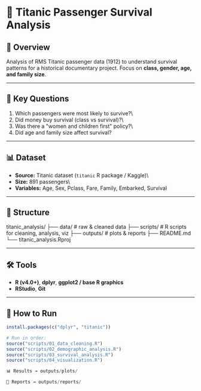 # 🚢 Titanic Passenger Survival Analysis

## 📌 Overview

Analysis of RMS Titanic passenger data (1912) to understand survival patterns for a historical documentary project. Focus on **class, gender, age, and family size**.

------------------------------------------------------------------------

## 🎯 Key Questions

1.  Which passengers were most likely to survive?\
2.  Did money buy survival (class vs survival)?\
3.  Was there a "women and children first" policy?\
4.  Did age and family size affect survival?

------------------------------------------------------------------------

## 📊 Dataset

-   **Source:** Titanic dataset (`titanic` R package / Kaggle)\
-   **Size:** 891 passengers\
-   **Variables:** Age, Sex, Pclass, Fare, Family, Embarked, Survival

------------------------------------------------------------------------

## 📂 Structure
titanic_analysis/
├── data/ # raw & cleaned data
├── scripts/ # R scripts for cleaning, analysis, viz
├── outputs/ # plots & reports
├── README.md
└── titanic_analysis.Rproj

---

## 🛠️ Tools
- **R (v4.0+)**, **dplyr**, **ggplot2 / base R graphics**  
- **RStudio**, **Git**  

---

## 🚀 How to Run
```r
install.packages(c("dplyr", "titanic"))

# Run in order:
source("scripts/01_data_cleaning.R")
source("scripts/02_demographic_analysis.R")
source("scripts/03_survival_analysis.R")
source("scripts/04_visualization.R")

📊 Results → outputs/plots/

📝 Reports → outputs/reports/
